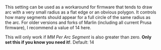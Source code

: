 This setting can be used as a workaround for firmware that tends to draw arc with a very small radius as a flat edge or an obvious polygon.  It controls how many segments should appear for a full circle of the same radius as the arc.  For older versions and forks of Marlin (including all current Prusa firmware), I recommend a value of 14 here.

This will only work if *MM Per Arc Segment* is also greater than zero.  **Only set this if you know you need it!**.  Default: 14